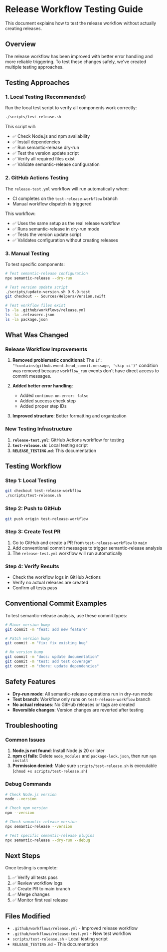 # Release Workflow Testing Guide

This document explains how to test the release workflow without actually creating releases.

## Overview

The release workflow has been improved with better error handling and more reliable triggering. To test these changes safely, we've created multiple testing approaches.

## Testing Approaches

### 1. Local Testing (Recommended)

Run the local test script to verify all components work correctly:

```bash
./scripts/test-release.sh
```

This script will:
- ✅ Check Node.js and npm availability
- ✅ Install dependencies
- ✅ Run semantic-release dry-run
- ✅ Test the version update script
- ✅ Verify all required files exist
- ✅ Validate semantic-release configuration

### 2. GitHub Actions Testing

The `release-test.yml` workflow will run automatically when:
- CI completes on the `test-release-workflow` branch
- Manual workflow dispatch is triggered

This workflow:
- ✅ Uses the same setup as the real release workflow
- ✅ Runs semantic-release in dry-run mode
- ✅ Tests the version update script
- ✅ Validates configuration without creating releases

### 3. Manual Testing

To test specific components:

```bash
# Test semantic-release configuration
npx semantic-release --dry-run

# Test version update script
./scripts/update-version.sh 9.9.9-test
git checkout -- Sources/Helpers/Version.swift

# Test workflow files exist
ls -la .github/workflows/release.yml
ls -la .releaserc.json
ls -la package.json
```

## What Was Changed

### Release Workflow Improvements

1. **Removed problematic conditional**: The `if: "!contains(github.event.head_commit.message, 'skip ci')"` condition was removed because `workflow_run` events don't have direct access to commit messages.

2. **Added better error handling**: 
   - Added `continue-on-error: false`
   - Added success check step
   - Added proper step IDs

3. **Improved structure**: Better formatting and organization

### New Testing Infrastructure

1. **`release-test.yml`**: GitHub Actions workflow for testing
2. **`test-release.sh`**: Local testing script
3. **`RELEASE_TESTING.md`**: This documentation

## Testing Workflow

### Step 1: Local Testing
```bash
git checkout test-release-workflow
./scripts/test-release.sh
```

### Step 2: Push to GitHub
```bash
git push origin test-release-workflow
```

### Step 3: Create Test PR
1. Go to GitHub and create a PR from `test-release-workflow` to `main`
2. Add conventional commit messages to trigger semantic-release analysis
3. The `release-test.yml` workflow will run automatically

### Step 4: Verify Results
- Check the workflow logs in GitHub Actions
- Verify no actual releases are created
- Confirm all tests pass

## Conventional Commit Examples

To test semantic-release analysis, use these commit types:

```bash
# Minor version bump
git commit -m "feat: add new feature"

# Patch version bump  
git commit -m "fix: fix existing bug"

# No version bump
git commit -m "docs: update documentation"
git commit -m "test: add test coverage"
git commit -m "chore: update dependencies"
```

## Safety Features

- **Dry-run mode**: All semantic-release operations run in dry-run mode
- **Test branch**: Workflow only runs on `test-release-workflow` branch
- **No actual releases**: No GitHub releases or tags are created
- **Reversible changes**: Version changes are reverted after testing

## Troubleshooting

### Common Issues

1. **Node.js not found**: Install Node.js 20 or later
2. **npm ci fails**: Delete `node_modules` and `package-lock.json`, then run `npm install`
3. **Permission denied**: Make sure `scripts/test-release.sh` is executable (`chmod +x scripts/test-release.sh`)

### Debug Commands

```bash
# Check Node.js version
node --version

# Check npm version  
npm --version

# Check semantic-release version
npx semantic-release --version

# Test specific semantic-release plugins
npx semantic-release --dry-run --debug
```

## Next Steps

Once testing is complete:

1. ✅ Verify all tests pass
2. ✅ Review workflow logs
3. ✅ Create PR to main branch
4. ✅ Merge changes
5. ✅ Monitor first real release

## Files Modified

- `.github/workflows/release.yml` - Improved release workflow
- `.github/workflows/release-test.yml` - New test workflow
- `scripts/test-release.sh` - Local testing script
- `RELEASE_TESTING.md` - This documentation
